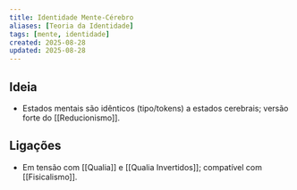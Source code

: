 ```yaml
---
title: Identidade Mente-Cérebro
aliases: [Teoria da Identidade]
tags: [mente, identidade]
created: 2025-08-28
updated: 2025-08-28
---
```


## Ideia
- Estados mentais são idênticos (tipo/tokens) a estados cerebrais; versão forte do [[Reducionismo]].

## Ligações
- Em tensão com [[Qualia]] e [[Qualia Invertidos]]; compatível com [[Fisicalismo]].


